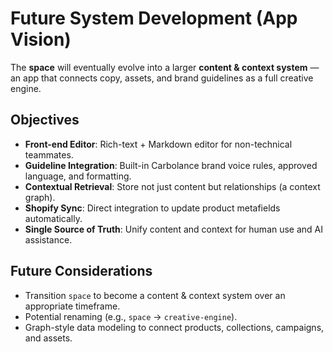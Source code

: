 # Future System Development (App Vision)

The **space** will eventually evolve into a larger **content & context system** — an app that connects copy, assets, and brand guidelines as a full creative engine.

## Objectives

- **Front-end Editor**: Rich-text + Markdown editor for non-technical teammates.
- **Guideline Integration**: Built-in Carbolance brand voice rules, approved language, and formatting.
- **Contextual Retrieval**: Store not just content but relationships (a context graph).
- **Shopify Sync**: Direct integration to update product metafields automatically.
- **Single Source of Truth**: Unify content and context for human use and AI assistance.

## Future Considerations

- Transition `space` to become a content & context system over an appropriate timeframe.
- Potential renaming (e.g., `space` → `creative-engine`).
- Graph-style data modeling to connect products, collections, campaigns, and assets.

